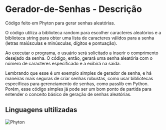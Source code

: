 # Gerador-de-Senhas - Descrição 

Código feito em Phyton para gerar senhas aleatórias. 

O código utiliza a biblioteca random para escolher caracteres aleatórios e a biblioteca string para obter uma lista de caracteres válidos para a senha (letras maiúsculas e minúsculas, dígitos e pontuação).

Ao executar o programa, o usuário será solicitado a inserir o comprimento desejado da senha. O código, então, gerará uma senha aleatória com o número de caracteres especificado e a exibirá na saída.

Lembrando que esse é um exemplo simples de gerador de senha, e há maneiras mais seguras de criar senhas robustas, como usar bibliotecas específicas para gerenciamento de senhas, como passlib em Python. Porém, esse código simples já pode ser um bom ponto de partida para entender o conceito básico de geração de senhas aleatórias.
## Linguagens ultilizadas 

<div style="display: inline_block">
  <img align="center" alt="Phyton" src="https://img.shields.io/badge/Python-14354C?style=for-the-badge&logo=python&logoColor=white" />
 
</div><br/>

